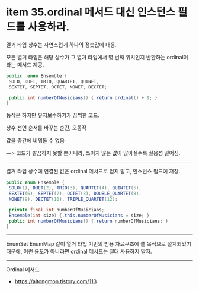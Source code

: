 # item 35.ordinal 메서드 대신 인스턴스 필드를 사용하라.

열거 타입 상수는 자연스럽게 하나의 정숫값에 대응.

모든 열거 타입은 해당 상수가 그 열거 타입에서 몇 번째 위치인지 반환하는 ordinal이라는 메서드 제공.

~~~java
public  enum Ensemble {
 SOLO, DUET, TRIO, QUARTET, QUINET,
 SEXTET, SEPTET, OCTET, NONET, DECTET;

 public int numberOfNusicians() {.return ordinal() + 1; }
}
~~~

동작은 하지만 유지보수하기가 끔찍한 코드.

상수 선언 순서를 바꾸는 순간, 오동작

값을 중간에 비워둘 수 없음

—> 코드가 깔끔하지 못할 뿐아니라, 쓰이지 않는 값이 많아질수록 실용성 떨어짐.

---

열거 타입 상수에 연결된 값은 ordinal 메서드로 얻지 말고, 인스턴스 필드에 저장.

~~~java
public enum Ensemble {
 SOLO(1), DUET(2), TRIO(3), QUARTET(4), QUINTET(5),
 SEXTET(6), SEPTET(7), OCTET(8), DOUBLE_QUARTET(8),
 NONET(9), DECTET(10), TRIPLE_QUARTET(12);

 private final int numberOfMusicians;
 Ensemble(int size) {.this.numberOfMusicians = size; }
 public int numberOfMusicians() {.return numberOfMusicians; }
}
~~~

---

EnumSet EnumMap 같이 열거 타입 기반의 범용 자료구조에 쓸 목적으로 설계되었기 때문에, 이런 용도가 아니라면 ordinal 메서드는 절대 사용하지 말자.

---

Ordinal 메서드
- https://altongmon.tistory.com/113
